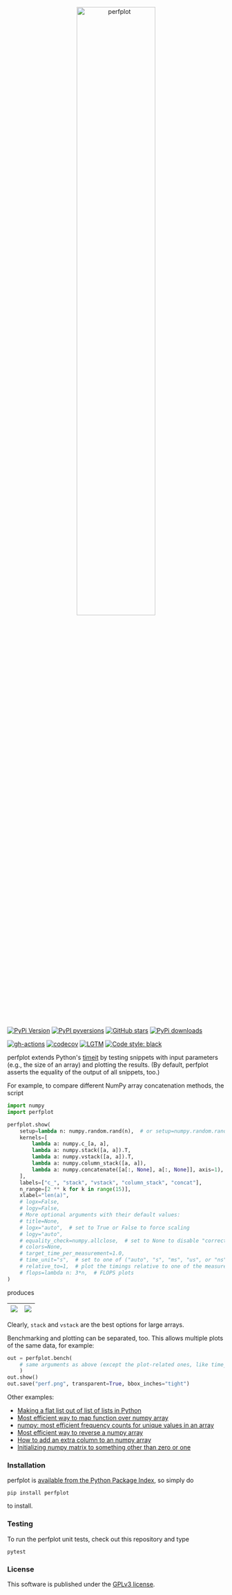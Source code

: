 <p align="center">
  <img alt="perfplot" src="https://nschloe.github.io/perfplot/logo-perfplot.svg" width="60%">
</p>

[![PyPi Version](https://img.shields.io/pypi/v/perfplot.svg?style=flat-square)](https://pypi.org/project/perfplot)
[![PyPI pyversions](https://img.shields.io/pypi/pyversions/perfplot.svg?style=flat-square)](https://pypi.org/pypi/perfplot/)
[![GitHub stars](https://img.shields.io/github/stars/nschloe/perfplot.svg?style=flat-square&logo=github&label=Stars&logoColor=white)](https://github.com/nschloe/perfplot)
[![PyPi downloads](https://img.shields.io/pypi/dm/perfplot.svg?style=flat-square)](https://pypistats.org/packages/perfplot)

[![gh-actions](https://img.shields.io/github/workflow/status/nschloe/perfplot/ci?style=flat-square)](https://github.com/nschloe/perfplot/actions?query=workflow%3Aci)
[![codecov](https://img.shields.io/codecov/c/github/nschloe/perfplot.svg?style=flat-square)](https://codecov.io/gh/nschloe/perfplot)
 [![LGTM](https://img.shields.io/lgtm/grade/python/github/nschloe/perfplot.svg?style=flat-square)](https://lgtm.com/projects/g/nschloe/perfplot)
[![Code style: black](https://img.shields.io/badge/code%20style-black-000000.svg?style=flat-square)](https://github.com/psf/black)

perfplot extends Python's [timeit](https://docs.python.org/3/library/timeit.html) by
testing snippets with input parameters (e.g., the size of an array) and plotting the
results.  (By default, perfplot asserts the equality of the output of all snippets,
too.)

For example, to compare different NumPy array concatenation methods, the script
```python
import numpy
import perfplot

perfplot.show(
    setup=lambda n: numpy.random.rand(n),  # or setup=numpy.random.rand
    kernels=[
        lambda a: numpy.c_[a, a],
        lambda a: numpy.stack([a, a]).T,
        lambda a: numpy.vstack([a, a]).T,
        lambda a: numpy.column_stack([a, a]),
        lambda a: numpy.concatenate([a[:, None], a[:, None]], axis=1),
    ],
    labels=["c_", "stack", "vstack", "column_stack", "concat"],
    n_range=[2 ** k for k in range(15)],
    xlabel="len(a)",
    # logx=False,
    # logy=False,
    # More optional arguments with their default values:
    # title=None,
    # logx="auto",  # set to True or False to force scaling
    # logy="auto",
    # equality_check=numpy.allclose,  # set to None to disable "correctness" assertion
    # colors=None,
    # target_time_per_measurement=1.0,
    # time_unit="s",  # set to one of ("auto", "s", "ms", "us", or "ns") to force plot units
    # relative_to=1,  # plot the timings relative to one of the measurements
    # flops=lambda n: 3*n,  # FLOPS plots
)
```
produces

![](https://nschloe.github.io/perfplot/concat.svg) | ![](https://nschloe.github.io/perfplot/relative.svg)
| --- | --- |

Clearly, `stack` and `vstack` are the best options for large arrays.

Benchmarking and plotting can be separated, too. This allows multiple plots of the same
data, for example:
```python
out = perfplot.bench(
    # same arguments as above (except the plot-related ones, like time_unit or log*)
    )
out.show()
out.save("perf.png", transparent=True, bbox_inches="tight")
```

Other examples:

  * [Making a flat list out of list of lists in Python](https://stackoverflow.com/a/45323085/353337)
  * [Most efficient way to map function over numpy array](https://stackoverflow.com/a/46470401/353337)
  * [numpy: most efficient frequency counts for unique values in an array](https://stackoverflow.com/a/43096495/353337)
  * [Most efficient way to reverse a numpy array](https://stackoverflow.com/a/44921013/353337)
  * [How to add an extra column to an numpy array](https://stackoverflow.com/a/40218298/353337)
  * [Initializing numpy matrix to something other than zero or one](https://stackoverflow.com/a/45006691/353337)

### Installation

perfplot is [available from the Python Package
Index](https://pypi.org/project/perfplot/), so simply do
```
pip install perfplot
```
to install.

### Testing

To run the perfplot unit tests, check out this repository and type
```
pytest
```

### License
This software is published under the [GPLv3 license](https://www.gnu.org/licenses/gpl-3.0.en.html).
